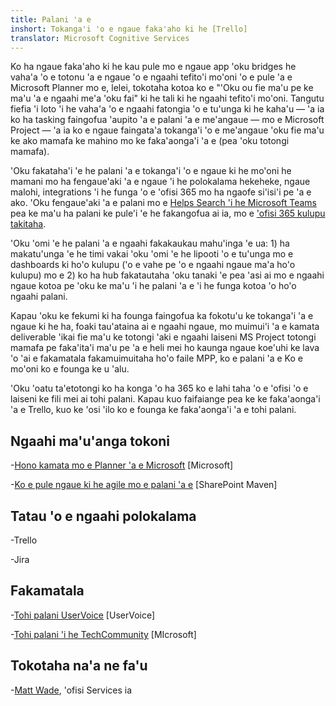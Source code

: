 ```yaml
---
title: Palani 'a e
inshort: Tokanga'i 'o e ngaue faka'aho ki he [Trello]
translator: Microsoft Cognitive Services
---
```



Ko ha ngaue faka'aho ki he kau pule mo e ngaue app 'oku bridges he vaha'a 'o e totonu 'a e ngaue 'o e ngaahi tefito'i mo'oni 'o e pule 'a e Microsoft Planner mo e, lelei, tokotaha kotoa ko e "'Oku ou fie ma'u pe ke ma'u 'a e ngaahi me'a 'oku fai" ki he tali ki he ngaahi tefito'i mo'oni. Tangutu fiefia 'i loto 'i he vaha'a 'o e ngaahi fatongia 'o e tu'unga ki he kaha'u — 'a ia ko ha tasking faingofua 'aupito 'a e palani 'a e me'angaue — mo e Microsoft Project — 'a ia ko e ngaue faingata'a tokanga'i 'o e me'angaue 'oku fie ma'u ke ako mamafa ke mahino mo ke faka'aonga'i 'a e (pea 'oku totongi mamafa). 

'Oku fakataha'i 'e he palani 'a e tokanga'i 'o e ngaue ki he mo'oni he mamani mo ha fengaue'aki 'a e ngaue 'i he polokalama hekeheke, ngaue malohi, integrations 'i he funga 'o e 'ofisi 365 mo ha ngaofe si'isi'i pe 'a e ako. 'Oku fengaue'aki 'a e palani mo e [Helps Search 'i he Microsoft Teams](https://blogs.technet.microsoft.com/skypehybridguy/2017/08/30/microsoft-teams-using-planner-to-stay-organized/) pea ke ma'u ha palani ke pule'i 'e he fakangofua ai ia, mo e ['ofisi 365 kulupu takitaha](http://icsh.pt/O365groups).

'Oku 'omi 'e he palani 'a e ngaahi fakakaukau mahu'inga 'e ua: 1) ha makatu'unga 'e he timi vakai 'oku 'omi 'e he lipooti 'o e tu'unga mo e dashboards ki ho'o kulupu ('o e vahe pe 'o e ngaahi ngaue ma'a ho'o kulupu) mo e 2) ko ha hub fakatautaha 'oku tanaki 'e pea 'asi ai mo e ngaahi ngaue kotoa pe 'oku ke ma'u 'i he palani 'a e 'i he funga kotoa 'o ho'o ngaahi palani.

Kapau 'oku ke fekumi ki ha founga faingofua ka fokotu'u ke tokanga'i 'a e ngaue ki he ha, foaki tau'ataina ai e ngaahi ngaue, mo muimui'i 'a e kamata deliverable 'ikai fie ma'u ke totongi 'aki e ngaahi laiseni MS Project totongi mamafa pe faka'ita'i ma'u pe 'a e heli mei ho kaunga ngaue koe'uhi ke lava 'o 'ai e fakamatala fakamuimuitaha ho'o faile MPP, ko e palani 'a e Ko e mo'oni ko e founga ke u 'alu.

'Oku 'oatu ta'etotongi ko ha konga 'o ha 365 ko e lahi taha 'o e 'ofisi 'o e laiseni ke fili mei ai tohi palani. Kapau kuo faifaiange pea ke ke faka'aonga'i 'a e Trello, kuo ke 'osi 'ilo ko e founga ke faka'aonga'i 'a e tohi palani.

Ngaahi ma'u'anga tokoni
---------

-[Hono kamata mo e Planner 'a e Microsoft](https://support.office.com/en-us/article/Microsoft-Planner-help-4a9a13c6-3adf-4a60-a6fc-15c0b15e16fc?ui=en-US&rs=en-US&ad=US)
    \[Microsoft\]

-[Ko e pule ngaue ki he agile mo e palani 'a e](https://sharepointmaven.com/how-to-use-microsoft-planner-for-agile-and-scrum-projects/)
    \[SharePoint Maven\]

Tatau 'o e ngaahi polokalama
--------------------

-Trello

-Jira

Fakamatala
---------

-[Tohi palani UserVoice](https://planner.uservoice.com/forums/330525-microsoft-planner-feedback-forum)
    \[UserVoice\]

-[Tohi palani 'i he TechCommunity](https://techcommunity.microsoft.com/t5/Planner/ct-p/Planner)
    \[MIcrosoft\]

Tokotaha na'a ne fa'u
---------

-[Matt Wade](https://www.linkedin.com/in/thatmattwade/), 'ofisi Services ia


